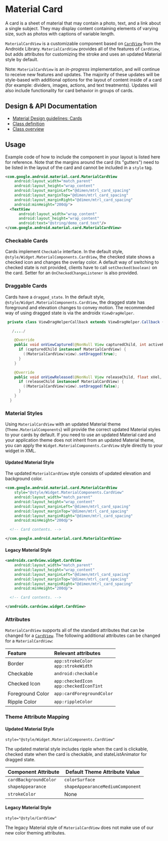 <!--docs:
title: "Material Card"
layout: detail
section: components
excerpt: "Cards display content and actions on a single subject."
iconId: card
path: /catalog/material-card-view/
-->

# Material Card

A card is a sheet of material that may contain a photo, text, and a link about a
single subject. They may display content containing elements of varying size,
such as photos with captions of variable length.

`MaterialCardView` is a customizable component based on
[`CardView`](https://developer.android.com/reference/androidx/cardview/widget/CardView)
from the Androidx Library. `MaterialCardView` provides all of the
features of `CardView`, but adds attributes for customizing the stroke and uses
an updated Material style by default.

Note: `MaterialCardView` is an _in-progress_ implementation, and will continue
to receive new features and updates. The majority of these updates will be
style-based with additional options for the layout of content inside of a card
(for example: dividers, images, actions, and text treatments). Updates will also
include functionality for card behavior in groups of cards.

## Design & API Documentation

-   [Material Design guidelines:
    Cards](https://material.io/go/design-cards)
    <!--{: .icon-list-item.icon-list-item--spec }-->
-   [Class
    definition](https://github.com/material-components/material-components-android/tree/master/lib/java/com/google/android/material/card/MaterialCardView.java)
    <!--{: .icon-list-item.icon-list-item--link }-->
-   [Class
    overview](https://developer.android.com/reference/com/google/android/material/card/MaterialCardView)
    <!--{: .icon-list-item.icon-list-item--link }--> <!--{: .icon-list }-->

## Usage

Example code of how to include the component in your layout is listed here
for reference. Note that the margins around the card (its "gutters") need to
be listed in the layout of the card and cannot be included in a `style` tag.

```xml
<com.google.android.material.card.MaterialCardView
    android:layout_width="match_parent"
    android:layout_height="wrap_content"
    android:layout_marginLeft="@dimen/mtrl_card_spacing"
    android:layout_marginTop="@dimen/mtrl_card_spacing"
    android:layout_marginRight="@dimen/mtrl_card_spacing"
    android:minHeight="200dp">
  <TextView
      android:layout_width="wrap_content"
      android:layout_height="wrap_content"
      android:text="@string/demo_card_text"/>
</com.google.android.material.card.MaterialCardView>
```

### Checkable Cards

Cards implement `Checkable` interface. In the default style,
`@style/Widget.MaterialComponents.CardView`, the checked state shows a checked
icon and changes the overlay color. A default way of switching to checked state
is not provided, clients have to call `setChecked(boolean)` on the card. Setter
for an `OnCheckedChangeListener` is also provided.

### Draggable Cards

Cards have a `dragged_state`. In the default style,
`@style/Widget.MaterialComponents.CardView`, the dragged state has foreground
and elevation changes to convey motion. The recommended way of using dragged
state is via the androidx `ViewDragHelper`.

```java
 private class ViewDragHelperCallback extends ViewDragHelper.Callback {

   /..../

    @Override
    public void onViewCaptured(@NonNull View capturedChild, int activePointerId) {
      if (capturedChild instanceof MaterialCardView) {
        ((MaterialCardView)view).setDragged(true);
      }
    }

    @Override
    public void onViewReleased(@NonNull View releaseChild, float xVel, float yVel) {
      if (releaseChild instanceof MaterialCardView) {
        ((MaterialCardView)view).setDragged(false);
      }
    }
  }
```

### Material Styles

Using `MaterialCardView` with an updated Material theme
(`Theme.MaterialComponents`) will provide the correct updated Material styles to
your cards by default. If you need to use an updated Material card and your
application theme does not inherit from an updated Material theme, you can apply
the `Widget.MaterialComponents.CardView` style directly to your widget in XML.

#### Updated Material Style

The updated `MaterialCardView` style consists of updated elevation and
background color.

```xml
<com.google.android.material.card.MaterialCardView
    style="@style/Widget.MaterialComponents.CardView"
    android:layout_width="match_parent"
    android:layout_height="wrap_content"
    android:layout_marginLeft="@dimen/mtrl_card_spacing"
    android:layout_marginTop="@dimen/mtrl_card_spacing"
    android:layout_marginRight="@dimen/mtrl_card_spacing"
    android:minHeight="200dp">

  <!-- Card contents. -->

</com.google.android.material.card.MaterialCardView>
```

#### Legacy Material Style

```xml
<androidx.cardview.widget.CardView
    android:layout_width="match_parent"
    android:layout_height="wrap_content"
    android:layout_marginLeft="@dimen/mtrl_card_spacing"
    android:layout_marginTop="@dimen/mtrl_card_spacing"
    android:layout_marginRight="@dimen/mtrl_card_spacing"
    android:minHeight="200dp">

  <!-- Card contents. -->

</androidx.cardview.widget.CardView>
```

### Attributes

`MaterialCardView` supports all of the standard attributes that can be changed
for a
[`CardView`](https://developer.android.com/reference/androidx/cardview/widget/CardView).
The following additional attributes can be changed for a `MaterialCardView`:

Feature          | Relevant attributes
:--------------- | :--------------------------------------------
Border           | `app:strokeColor`<br/>`app:strokeWidth`
Checkable        | `android:checkable`
Checked Icon     | `app:checkedIcon` <br/> `app:checkedIconTint`
Foreground Color | `app:cardForegroundColor`
Ripple Color     | `app:rippleColor`

### Theme Attribute Mapping

#### Updated Material Style

```
style="@style/Widget.MaterialComponents.CardView"
```

The updated material style includes ripple when the card is clickable, checked
state when the card is checkable, and stateListAnimator for dragged state.

Component Attribute   | Default Theme Attribute Value
--------------------- | --------------------------------
`cardBackgroundColor` | `colorSurface`
`shapeAppearance`     | `shapeAppearanceMediumComponent`
`strokeColor`         | None

#### Legacy Material Style

```
style="@style/CardView"
```

The legacy Material style of `MaterialCardView` does not make use of our new
color theming attributes.
